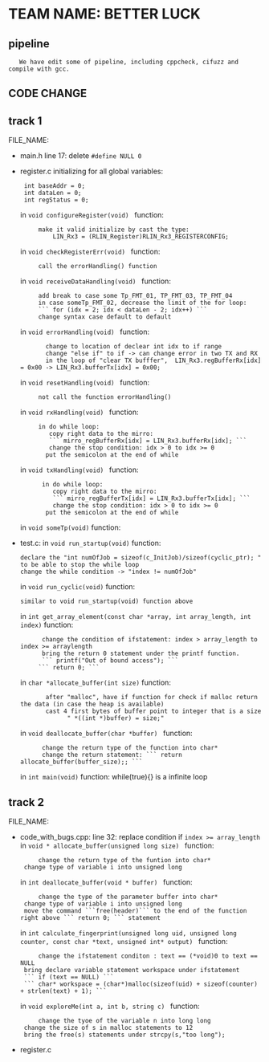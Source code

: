 # TEAM NAME: BETTER LUCK
## pipeline
       We have edit some of pipeline, including cppcheck, cifuzz and compile with gcc.
## CODE CHANGE
## track 1
FILE_NAME:
 - main.h
    line 17: delete ```#define NULL 0   ```
 - register.c
    initializing for all global variables: 

        int baseAddr = 0; 
        int dataLen = 0; 
        int regStatus = 0;

    in ```void configureRegister(void) ``` function:

            make it valid initialize by cast the type:
                LIN_Rx3 = (RLIN_Register)RLIN_Rx3_REGISTERCONFIG;

     in ```void checkRegisterErr(void) ``` function:

            call the errorHandling() function
     
     in ```void receiveDataHandling(void) ``` function:

            add break to case some Tp_FMT_01, TP_FMT_03, TP_FMT_04
            in case someTp_FMT_02, decrease the limit of the for loop:
            ``` for (idx = 2; idx < dataLen - 2; idx++) ```
            change syntax case default to default
     
     in ```void errorHandling(void) ``` function:

              change to location of declear int idx to if range
              change "else if" to if -> can change error in two TX and RX
              in the loop of "clear TX bufffer",  LIN_Rx3.regBufferRx[idx] = 0x00 -> LIN_Rx3.bufferTx[idx] = 0x00;

            
     in ```void resetHandling(void) ``` function:
            
            not call the function errorHandling()
    
     in ```void rxHandling(void) ``` function:
            
            in do while loop:
               copy right data to the mirro:
               ``` mirro_regBufferRx[idx] = LIN_Rx3.bufferRx[idx]; ```
               change the stop condition: idx > 0 to idx >= 0
              put the semicolon at the end of while
     
      in ```void txHandling(void) ``` function:

             in do while loop:
                copy right data to the mirro:
                ``` mirro_regBufferTx[idx] = LIN_Rx3.bufferTx[idx]; ```
                change the stop condition: idx > 0 to idx >= 0
              put the semicolon at the end of while       
      in ``` void someTp(void) ``` function:
 - test.c:
      in ``` void run_startup(void) ``` function:

       declare the "int numOfJob = sizeof(c_InitJob)/sizeof(cyclic_ptr); " to be able to stop the while loop 
       change the while condition -> "index != numOfJob"
      in ``` void run_cyclic(void) ``` function:
       
       similar to void run_startup(void) function above
      in ``` int get_array_element(const char *array, int array_length, int index) ``` function:
      
             change the condition of ifstatement: index > array_length to index >= arraylength
             bring the return 0 statement under the printf function.
             ``` printf("Out of bound access"); ```
	    	``` return 0; ```
      in ``` char *allocate_buffer(int size) ``` function:
       
              after "malloc", have if function for check if malloc return the data (in case the heap is available)
              cast 4 first bytes of buffer point to integer that is a size
                    " *((int *)buffer) = size;"
              
      in ``` void deallocate_buffer(char *buffer)  ``` function:  
      
             change the return type of the function into char*
             change the return statement: ``` return allocate_buffer(buffer_size);; ```
	     
      in ``` int main(void) ``` function:
      	     while(true){} is a infinite loop
## track 2
FILE_NAME:
 - code_with_bugs.cpp:
    line 32: replace condition if ```index >= array_length ```
    in ```void * allocate_buffer(unsigned long size) ``` function:

            change the return type of the funtion into char*
	    change type of variable i into unsigned long
    in ```int deallocate_buffer(void * buffer) ``` function:

            change the type of the parameter buffer into char*
	    change type of variable i into unsigned long
	    move the command ```free(header)``` to the end of the function right above ``` return 0; ``` statement
	    
    in ```int calculate_fingerprint(unsigned long uid, unsigned long counter, const char *text, unsigned int* output) ``` function:

            change the ifstatement conditon : text == (*void)0 to text == NULL
	    bring declare variable statement workspace under ifstatement
	    ``` if (text == NULL) ```
	    ``` char* workspace = (char*)malloc(sizeof(uid) + sizeof(counter) + strlen(text) + 1); ```
    in ```void exploreMe(int a, int b, string c) ``` function:

            change the tyoe of the variable n into long long
	    change the size of s in malloc statements to 12
	    bring the free(s) statements under strcpy(s,"too long");
 - register.c 
             
            
